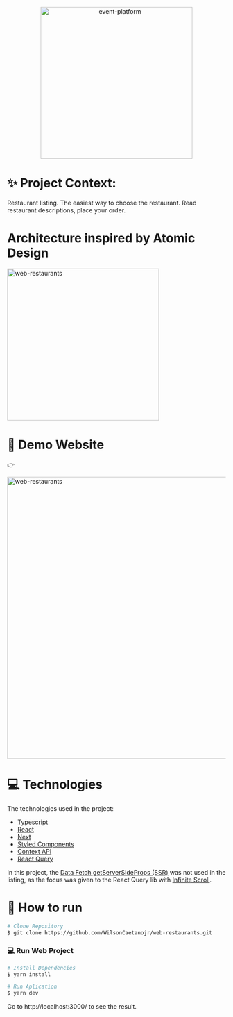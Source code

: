 <p align="center">
   <img src="https://i.imgur.com/aufn1QW.png" alt="event-platform" width="350"/>
</p>

# :sparkles: Project Context:

Restaurant listing. The easiest way to choose the restaurant. Read restaurant descriptions, place your order.

# Architecture inspired by Atomic Design

<img src="https://i.imgur.com/Gslhd3J.png.png" alt="web-restaurants" width="350"/>

# 👀 Demo Website
👉  

 <img src="https://i.imgur.com/fbA88pu.png" alt="web-restaurants" width="650"/>

# :computer: Technologies
The technologies used in the project:

* [Typescript](https://www.typescriptlang.org/)      
* [React](https://reactjs.org/)      
* [Next](https://nextjs.org/)      
* [Styled Components](https://styled-components.com/)      
* [Context API](https://pt-br.reactjs.org/docs/context.html)      
* [React Query](https://react-query-v3.tanstack.com/overview)      

In this project, the [Data Fetch getServerSideProps (SSR)](https://nextjs.org/docs/basic-features/data-fetching/get-server-side-props) was not used in the listing, as the focus was given to the React Query lib with [Infinite Scroll](https://react-query-v3.tanstack.com/reference/useInfiniteQuery#_top).

# :construction_worker: How to run
```bash
# Clone Repository
$ git clone https://github.com/WilsonCaetanojr/web-restaurants.git
```

### 💻 Run Web Project

```bash
# Install Dependencies
$ yarn install

# Run Aplication
$ yarn dev
```
Go to http://localhost:3000/ to see the result.
